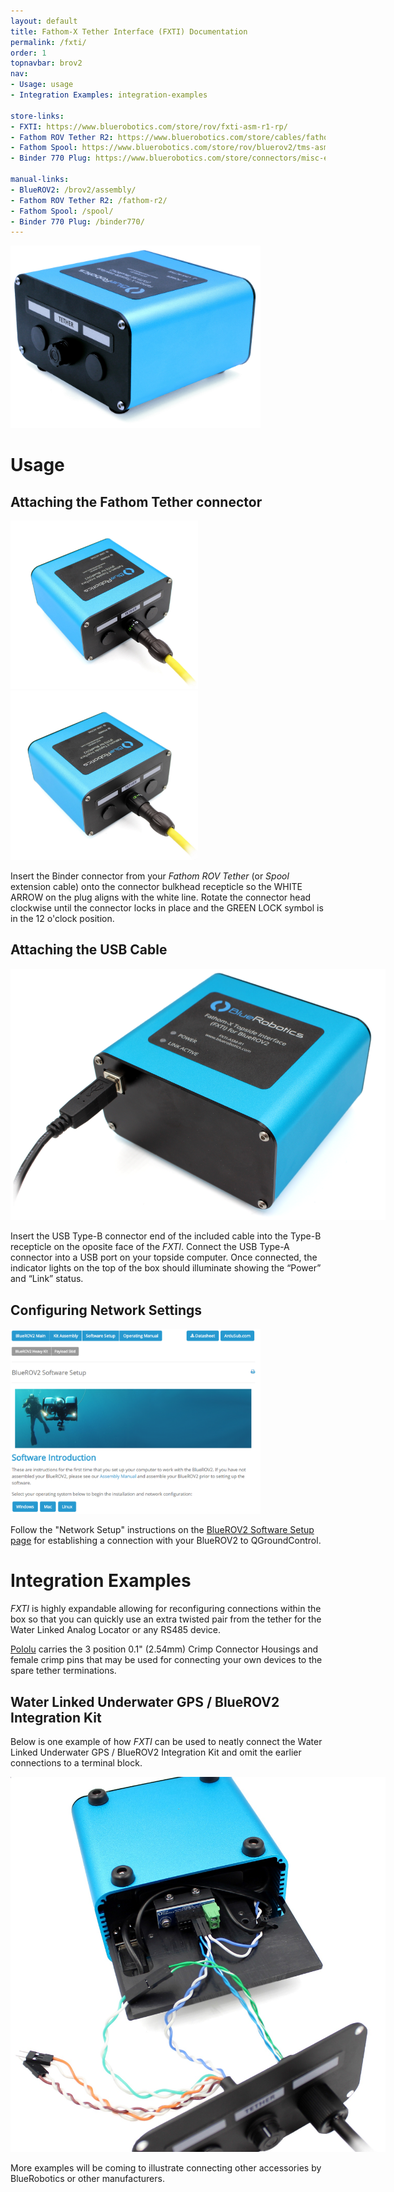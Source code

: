 ```yaml
---
layout: default
title: Fathom-X Tether Interface (FXTI) Documentation
permalink: /fxti/
order: 1
topnavbar: brov2
nav:
- Usage: usage
- Integration Examples: integration-examples

store-links:
- FXTI: https://www.bluerobotics.com/store/rov/fxti-asm-r1-rp/
- Fathom ROV Tether R2: https://www.bluerobotics.com/store/cables/fathom-tether-nb-4p-26awg-r2/
- Fathom Spool: https://www.bluerobotics.com/store/rov/bluerov2/tms-asm-spool-r1-rp/
- Binder 770 Plug: https://www.bluerobotics.com/store/connectors/misc-elec-binder-770-plug-r1/

manual-links:
- BlueROV2: /brov2/assembly/
- Fathom ROV Tether R2: /fathom-r2/
- Fathom Spool: /spool/
- Binder 770 Plug: /binder770/
---
```


<img src="/fxti/cad/FXTI-Banner.JPG" class="img-responsive img-center" style="max-width:400px"  />

# Usage

## Attaching the Fathom Tether connector

<div class="row">
	<div class="col-sm-6">
		<img src="/fxti/cad/FXTI-Tether-Insert.jpg" class="img-responsive img-center" style="max-width:300px"  />
	</div>
	<div class="col-sm-6">
		<img src="/fxti/cad/FXTI-Tether-Locked.jpg" class="img-responsive img-center" style="max-width:300px"  />
	</div>
</div>

Insert the Binder connector from your _Fathom ROV Tether_ (or _Spool_ extension cable) onto the connector bulkhead recepticle so the WHITE ARROW on the plug aligns with the white line. Rotate the connector head clockwise until the connector locks in place and the GREEN LOCK symbol is in the 12 o'clock position.

## Attaching the USB Cable

<img src="/fxti/cad/FXTI-USB.png" class="img-responsive img-center" style="max-width:600px"  />

Insert the USB Type-B connector end of the included cable into the Type-B recepticle on the oposite face of the _FXTI_. Connect the USB Type-A connector into a USB port on your topside computer. Once connected, the indicator lights on the top of the box should illuminate showing the “Power” and “Link” status.

## Configuring Network Settings

<img src="/fxti/cad/Software-setup-page.png" class="img-responsive img-center" style="max-width:400px"  />

Follow the "Network Setup" instructions on the [BlueROV2 Software Setup page](http://docs.bluerobotics.com/brov2/software-setup/) for establishing a connection with your BlueROV2 to QGroundControl.

# Integration Examples

_FXTI_ is highly expandable allowing for reconfiguring connections within the box so that you can quickly use an extra twisted pair from the tether for the Water Linked Analog Locator or any RS485 device.

[Pololu](https://www.pololu.com/category/70/crimp-connector-housings) carries the 3 position 0.1" (2.54mm) Crimp Connector Housings and female crimp pins that may be used for connecting your own devices to the spare tether terminations.

## Water Linked Underwater GPS / BlueROV2 Integration Kit

Below is one example  of how _FXTI_ can be used to neatly connect the Water Linked Underwater GPS / BlueROV2 Integration Kit and omit the earlier connections to a terminal block. 

<img src="/fxti/cad/FXTI-WL-Integration.jpg" class="img-responsive img-center" style="max-width:600px"  />

More examples will be coming to illustrate connecting other accessories by BlueRobotics or other manufacturers.

